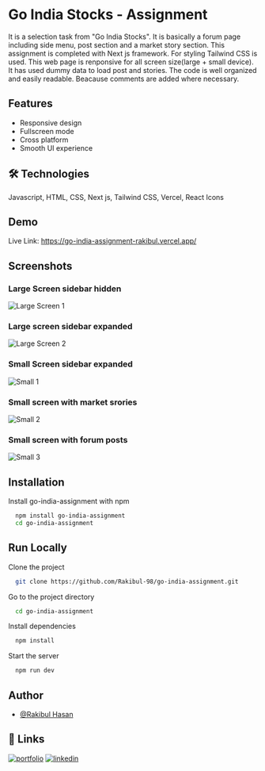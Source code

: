 
# Go India Stocks - Assignment

It is a selection task from "Go India Stocks". It is basically a forum page including side menu, post section and a market story section. This assignment is completed with Next js framework. For styling Tailwind CSS is used. This web page is renponsive for all screen size(large + small device). It has used dummy data to load post and stories. The code is well organized and easily readable. Beacause comments are added where necessary.




## Features

- Responsive design
- Fullscreen mode
- Cross platform
- Smooth UI experience


## 🛠 Technologies
Javascript, HTML, CSS, Next js, Tailwind CSS, Vercel, React Icons


## Demo

Live Link: https://go-india-assignment-rakibul.vercel.app/


## Screenshots

### Large Screen sidebar hidden
![Large Screen 1](https://i.ibb.co/VMBvSq7/ss1.png)

### Large screen sidebar expanded
![Large Screen 2](https://i.ibb.co/zxKpFZn/ss2.png)

### Small Screen sidebar expanded
![Small 1 ](https://i.ibb.co/0BgqKrn/ss5.png)

### Small screen with market srories
![Small 2](https://i.ibb.co/276twcG/ss4.png)

### Small screen with forum posts
![Small 3](https://i.ibb.co/9Z58KW2/ss3.png)




## Installation

Install go-india-assignment with npm

```bash
  npm install go-india-assignment
  cd go-india-assignment
```
    
## Run Locally

Clone the project

```bash
  git clone https://github.com/Rakibul-98/go-india-assignment.git
```

Go to the project directory

```bash
  cd go-india-assignment
```

Install dependencies

```bash
  npm install
```

Start the server

```bash
  npm run dev
```


## Author

- [@Rakibul Hasan](https://github.com/Rakibul-98)


## 🔗 Links
[![portfolio](https://img.shields.io/badge/my_portfolio-000?style=for-the-badge&logo=ko-fi&logoColor=white)](https://portfolio-rakibul.netlify.app/)
[![linkedin](https://img.shields.io/badge/linkedin-0A66C2?style=for-the-badge&logo=linkedin&logoColor=white)](https://www.linkedin.com/in/rakibul-98/)

